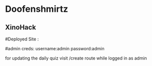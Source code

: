 # Doofenshmirtz
## XinoHack

#Deployed Site : 

#admin creds:
username:admin
password:admin 

for updating the daily quiz visit /create route while logged in as admin

